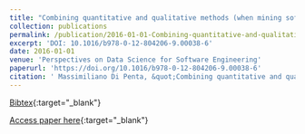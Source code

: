 ```yaml
---
title: "Combining quantitative and qualitative methods (when mining software data)"
collection: publications
permalink: /publication/2016-01-01-Combining-quantitative-and-qualitative-methods-when-mining-software-data
excerpt: 'DOI: 10.1016/b978-0-12-804206-9.00038-6'
date: 2016-01-01
venue: 'Perspectives on Data Science for Software Engineering'
paperurl: 'https://doi.org/10.1016/b978-0-12-804206-9.00038-6'
citation: ' Massimiliano Di Penta, &quot;Combining quantitative and qualitative methods (when mining software data).&quot; Perspectives on Data Science for Software Engineering, 2016.'
---
```

[Bibtex](https://dblp.org/rec/bib/books/el/16/Penta16){:target="_blank"}

[Access paper here](https://doi.org/10.1016/b978-0-12-804206-9.00038-6){:target="_blank"}
